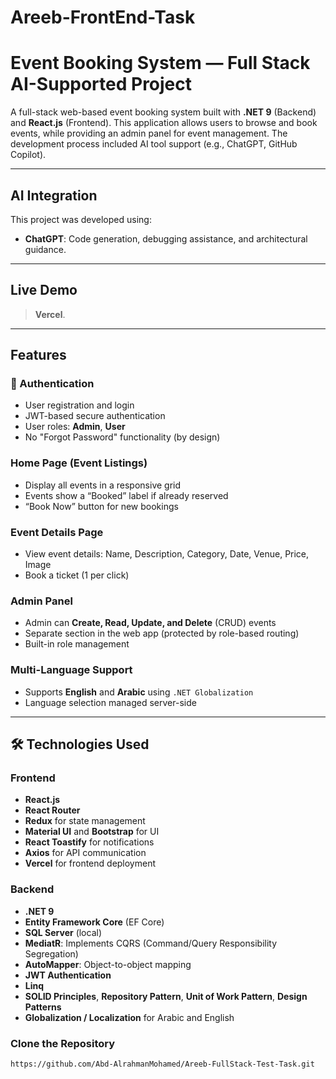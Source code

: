 # Areeb-FrontEnd-Task

#  Event Booking System — Full Stack AI-Supported Project

A full-stack web-based event booking system built with **.NET 9** (Backend) and **React.js** (Frontend). This application allows users to browse and book events, while providing an admin panel for event management. The development process included AI tool support (e.g., ChatGPT, GitHub Copilot).

---

##  AI Integration

This project was developed using:
- **ChatGPT**: Code generation, debugging assistance, and architectural guidance.

---

##  Live Demo

> **Vercel**.

---

##  Features

### 👤 Authentication
- User registration and login
- JWT-based secure authentication
- User roles: **Admin**, **User**
- No "Forgot Password" functionality (by design)

###  Home Page (Event Listings)
- Display all events in a responsive grid
- Events show a “Booked” label if already reserved
- “Book Now” button for new bookings

###  Event Details Page
- View event details: Name, Description, Category, Date, Venue, Price, Image
- Book a ticket (1 per click)

###  Admin Panel
- Admin can **Create, Read, Update, and Delete** (CRUD) events
- Separate section in the web app (protected by role-based routing)
- Built-in role management

###  Multi-Language Support
- Supports **English** and **Arabic** using `.NET Globalization`
- Language selection managed server-side

---

## 🛠 Technologies Used

### Frontend
- **React.js**
- **React Router**
- **Redux** for state management
- **Material UI** and **Bootstrap** for UI
- **React Toastify** for notifications
- **Axios** for API communication
- **Vercel** for frontend deployment

### Backend
- **.NET 9**
- **Entity Framework Core** (EF Core)
- **SQL Server** (local)
- **MediatR**: Implements CQRS (Command/Query Responsibility Segregation)
- **AutoMapper**: Object-to-object mapping
- **JWT Authentication**
- **Linq**
- **SOLID Principles**, **Repository Pattern**, **Unit of Work Pattern**, **Design Patterns**
- **Globalization / Localization** for Arabic and English

### Clone the Repository
```bash
https://github.com/Abd-AlrahmanMohamed/Areeb-FullStack-Test-Task.git


